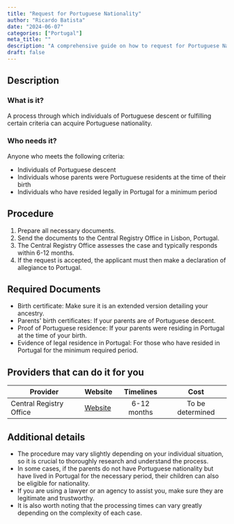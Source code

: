 ```yaml
---
title: "Request for Portuguese Nationality"
author: "Ricardo Batista"
date: "2024-06-07"
categories: ["Portugal"]
meta_title: ""
description: "A comprehensive guide on how to request for Portuguese Nationality"
draft: false
---
```


## Description
### What is it?
A process through which individuals of Portuguese descent or fulfilling certain criteria can acquire Portuguese nationality.
### Who needs it?
Anyone who meets the following criteria:
- Individuals of Portuguese descent
- Individuals whose parents were Portuguese residents at the time of their birth
- Individuals who have resided legally in Portugal for a minimum period

## Procedure

1. Prepare all necessary documents.
2. Send the documents to the Central Registry Office in Lisbon, Portugal.
3. The Central Registry Office assesses the case and typically responds within 6-12 months.
4. If the request is accepted, the applicant must then make a declaration of allegiance to Portugal.

## Required Documents
- Birth certificate: Make sure it is an extended version detailing your ancestry.
- Parents' birth certificates: If your parents are of Portuguese descent.
- Proof of Portuguese residence: If your parents were residing in Portugal at the time of your birth.
- Evidence of legal residence in Portugal: For those who have resided in Portugal for the minimum required period.

## Providers that can do it for you

| Provider        |     Website     |     Timelines    |       Cost      |
| --------------- | --------------- |  :-------------: | :-------------: |
| Central Registry Office      |  [Website](https://www.irn.mj.pt/sections/irn/a_registral/registos-centrais/docs-da-nacionalidade/processo-da-nacionalidade)      |  6-12 months      |   To be determined        |

## Additional details
- The procedure may vary slightly depending on your individual situation, so it is crucial to thoroughly research and understand the process.
- In some cases, if the parents do not have Portuguese nationality but have lived in Portugal for the necessary period, their children can also be eligible for nationality.
- If you are using a lawyer or an agency to assist you, make sure they are legitimate and trustworthy.
- It is also worth noting that the processing times can vary greatly depending on the complexity of each case.
